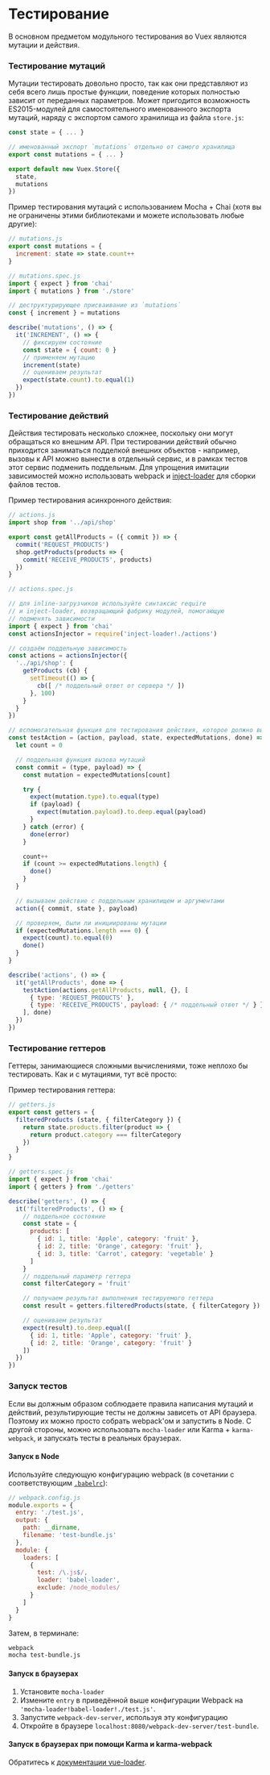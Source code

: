 # Тестирование

В основном предметом модульного тестирования во Vuex являются мутации и действия.

### Тестирование мутаций

Мутации тестировать довольно просто, так как они представляют из себя всего лишь простые функции, поведение которых полностью зависит от переданных параметров. Может пригодится возможность ES2015-модулей для самостоятельного именованного экспорта мутаций, наряду с экспортом самого хранилища из файла `store.js`:

``` js
const state = { ... }

// именованный экспорт `mutations` отдельно от самого хранилища
export const mutations = { ... }

export default new Vuex.Store({
  state,
  mutations
})
```

Пример тестирования мутаций с использованием Mocha + Chai (хотя вы не ограничены этими библиотеками и можете использовать любые другие):

``` js
// mutations.js
export const mutations = {
  increment: state => state.count++
}
```

``` js
// mutations.spec.js
import { expect } from 'chai'
import { mutations } from './store'

// деструктурирующее присваивание из `mutations`
const { increment } = mutations

describe('mutations', () => {
  it('INCREMENT', () => {
    // фиксируем состояние
    const state = { count: 0 }
    // применяем мутацию
    increment(state)
    // оцениваем результат
    expect(state.count).to.equal(1)
  })
})
```

### Тестирование действий

Действия тестировать несколько сложнее, поскольку они могут обращаться ко внешним API. При тестировании действий обычно приходится заниматься подделкой внешних объектов - например, вызовы к API можно вынести в отдельный сервис, и в рамках тестов этот сервис подменить поддельным. Для упрощения имитации зависимостей можно использовать webpack и [inject-loader](https://github.com/plasticine/inject-loader) для сборки файлов тестов.

Пример тестирования асинхронного действия:

``` js
// actions.js
import shop from '../api/shop'

export const getAllProducts = ({ commit }) => {
  commit('REQUEST_PRODUCTS')
  shop.getProducts(products => {
    commit('RECEIVE_PRODUCTS', products)
  })
}
```

``` js
// actions.spec.js

// для inline-загрузчиков используйте синтаксис require
// и inject-loader, возвращающий фабрику модулей, помогающую
// подменять зависимости
import { expect } from 'chai'
const actionsInjector = require('inject-loader!./actions')

// создаём поддельную зависимость
const actions = actionsInjector({
  '../api/shop': {
    getProducts (cb) {
      setTimeout(() => {
        cb([ /* поддельный ответ от сервера */ ])
      }, 100)
    }
  }
})

// вспомогательная функция для тестирования действия, которое должно вызывать известные мутации
const testAction = (action, payload, state, expectedMutations, done) => {
  let count = 0

  // поддельная функция вызова мутаций
  const commit = (type, payload) => {
    const mutation = expectedMutations[count]

    try {
      expect(mutation.type).to.equal(type)
      if (payload) {
        expect(mutation.payload).to.deep.equal(payload)
      }
    } catch (error) {
      done(error)
    }

    count++
    if (count >= expectedMutations.length) {
      done()
    }
  }

  // вызываем действие с поддельным хранилищем и аргументами
  action({ commit, state }, payload)

  // проверяем, были ли инициированы мутации
  if (expectedMutations.length === 0) {
    expect(count).to.equal(0)
    done()
  }
}

describe('actions', () => {
  it('getAllProducts', done => {
    testAction(actions.getAllProducts, null, {}, [
      { type: 'REQUEST_PRODUCTS' },
      { type: 'RECEIVE_PRODUCTS', payload: { /* поддельный ответ */ } }
    ], done)
  })
})
```

### Тестирование геттеров

Геттеры, занимающиеся сложными вычислениями, тоже неплохо бы тестировать. Как и с мутациями, тут всё просто:

Пример тестирования геттера:

``` js
// getters.js
export const getters = {
  filteredProducts (state, { filterCategory }) {
    return state.products.filter(product => {
      return product.category === filterCategory
    })
  }
}
```

``` js
// getters.spec.js
import { expect } from 'chai'
import { getters } from './getters'

describe('getters', () => {
  it('filteredProducts', () => {
    // поддельное состояние
    const state = {
      products: [
        { id: 1, title: 'Apple', category: 'fruit' },
        { id: 2, title: 'Orange', category: 'fruit' },
        { id: 3, title: 'Carrot', category: 'vegetable' }
      ]
    }
    // поддельный параметр геттера
    const filterCategory = 'fruit'

    // получаем результат выполнения тестируемого геттера
    const result = getters.filteredProducts(state, { filterCategory })

    // оцениваем результат
    expect(result).to.deep.equal([
      { id: 1, title: 'Apple', category: 'fruit' },
      { id: 2, title: 'Orange', category: 'fruit' }
    ])
  })
})
```

### Запуск тестов

Если вы должным образом соблюдаете правила написания мутаций и действий, результирующие тесты не должны зависеть от API браузера. Поэтому их можно просто собрать webpack'ом и запустить в Node. С другой стороны, можно использовать `mocha-loader` или Karma + `karma-webpack`, и запускать тесты в реальных браузерах.

#### Запуск в Node

Используйте следующую конфигурацию webpack (в сочетании с соответствующим [`.babelrc`](https://babeljs.io/docs/usage/babelrc/)):

``` js
// webpack.config.js
module.exports = {
  entry: './test.js',
  output: {
    path: __dirname,
    filename: 'test-bundle.js'
  },
  module: {
    loaders: [
      {
        test: /\.js$/,
        loader: 'babel-loader',
        exclude: /node_modules/
      }
    ]
  }
}
```

Затем, в терминале:

``` bash
webpack
mocha test-bundle.js
```

#### Запуск в браузерах

1. Установите `mocha-loader`
2. Измените `entry` в приведённой выше конфигурации Webpack на `'mocha-loader!babel-loader!./test.js'`.
3. Запустите `webpack-dev-server`, используя эту конфигурацию
4. Откройте в браузере `localhost:8080/webpack-dev-server/test-bundle`.

#### Запуск в браузерах при помощи Karma и karma-webpack

Обратитесь к [документации vue-loader](https://vue-loader.vuejs.org/ru/workflow/testing.html).
